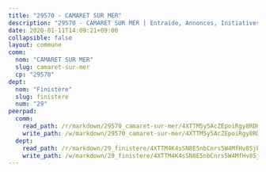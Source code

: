 ```yaml
---
title: "29570 - CAMARET SUR MER"
description: "29570 - CAMARET SUR MER | Entraide, Annonces, Initiatives"
date: 2020-01-11T14:09:21+09:00
collapsible: false
layout: commune
comm:
  nom: "CAMARET SUR MER"
  slug: camaret-sur-mer
  cp: "29570"
dept:
  nom: "Finistère"
  slug: finistere
  num: "29"
peerpad:
  comm:
    read_path: /r/markdown/29570_camaret-sur-mer/4XTTM5y5AcZEpoiRgy8RDKL3QTa2fe5YaxpMmv7DQN8bMQPwM
    write_path: /w/markdown/29570_camaret-sur-mer/4XTTM5y5AcZEpoiRgy8RDKL3QTa2fe5YaxpMmv7DQN8bMQPwM-K3TgU92C9XLv6JjsiCkndme2eeNBtR9uLLWRcK4CPu1xBrLyK9GiYzzvxwyaUh93687Fgyiky51opLxTxUqB5FernhwuLGAqHPeCgRQrvSAziZix3DHrJG5zV7buLuEURrZwzq35
  dept:
    read_path: /r/markdown/29_finistere/4XTTM4K4sSN8E5nbCnrs5W4MfHv8SjkZXZkMiZwJKZCUFreuC
    write_path: /w/markdown/29_finistere/4XTTM4K4sSN8E5nbCnrs5W4MfHv8SjkZXZkMiZwJKZCUFreuC-K3TgUmttHvLKDBu5vxQ3oPzTia91UxXiaB3vEFjsHJiDiJD9aQfr6ibvcPa75Eo3oX7ob78s9tVxCKrtPM9bLAmDziVCSFjEgZbp3rqL8Ji8Q5aZhxfTcqkGX75WxHS6TQxtiQQ6
---
```



